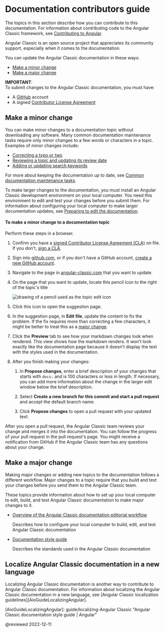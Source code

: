 # Documentation contributors guide

<!-- markdownLint-disable MD001 -->

The topics in this section describe how you can contribute to this documentation.
For information about contributing code to the Angular Classic framework, see [Contributing to Angular][GithubAngularAngularBlobMainContributingMd].

Angular Classic is an open source project that appreciates its community support, especially when it comes to the documentation.

You can update the Angular Classic documentation in these ways:

*   [Make a minor change][AioGuideContributorsGuideOverviewMakeAMinorChange]
*   [Make a major change][AioGuideContributorsGuideOverviewMakeAMajorChange]

<div class="alert is-important">

**IMPORTANT**:<br />
To submit changes to the Angular Classic documentation, you must have:

*   A [GitHub][GithubMain] account
*   A signed [Contributor License Agreement][GithubAngularAngularBlobMainContributingMdSigningTheCla]

</div>

## Make a minor change

You can make minor changes to a documentation topic without downloading any software.
Many common documentation maintenance tasks require only minor changes to a few words or characters in a topic.
Examples of minor changes include:

*   [Correcting a typo or two][AioGuideContributorGuideOverviewToMakeAMinorChangeToADocumentationTopic]
*   [Reviewing a topic and updating its review date][AioGuideReviewingContentUpdateTheLastReviewedDate]
*   [Adding or updating search keywords][AioGuideUpdatingSearchKeywords]

For more about keeping the documentation up to date, see [Common documentation maintenance tasks][AioGuideDocTasks].

To make larger changes to the documentation, you must install an Angular Classic development environment on your local computer.
You need this environment to edit and test your changes before you submit them.
For information about configuring your local computer to make larger documentation updates, see [Preparing to edit the documentation][AioGuideDocPrepareToEdit].

<!-- markdownLint-disable MD033 -->

#### To make a minor change to a documentation topic

Perform these steps in a browser.

1.  Confirm you have a [signed Contributor License Agreement (CLA)][GoogleDeveloperClaClas] on file.
    If you don't, [sign a CLA][GithubAngularAngularBlobMainContributingMdSigningTheCla].

1.  Sign into [github.com][GithubMain], or if you don't have a GitHub account, [create a new GitHub account][GithubJoin].
1.  Navigate to the page in [angular-classic.com][AngularMain] that you want to update.
1.  On the page that you want to update, locate this pencil icon to the right of the topic's title

    <div class="lightbox">

    <img alt="drawing of a pencil used as the topic edit icon" src="generated/images/guide/contributors-guide/edit-icon.png">

    </div>

1.  Click this icon to open the suggestion page.
1.  In the suggestion page, in **Edit file**, update the content to fix the problem.
    If the fix requires more than correcting a few characters, it might be better to treat this as a [major change][AioGuideContributorsGuideOverviewMakeAMajorChange].

1.  Click the **Preview** tab to see how your markdown changes look when rendered.
    This view shows how the markdown renders.
    It won't look exactly like the documentation page because it doesn't display the text with the styles used in the documentation.

1.  After you finish making your changes:
    1.  In **Propose changes**, enter a brief description of your changes that starts with `docs:` and is 100 characters or less in length.
        If necessary, you can add more information about the change in the larger edit window below the brief description.

    1.  Select **Create a new branch for this commit and start a pull request** and accept the default branch name.
    1.  Click **Propose changes** to open a pull request with your updated text.

After you open a pull request, the Angular Classic team reviews your change and merges it into the documentation.
You can follow the progress of your pull request in the pull request's page.
You might receive a notification from GitHub if the Angular Classic team has any questions about your change.

## Make a major change

Making major changes or adding new topics to the documentation follows a different workflow.
Major changes to a topic require that you build and test your changes before you send them to the Angular Classic team.

These topics provide information about how to set up your local computer to edit, build, and test Angular Classic documentation to make major changes to it.

*   [Overview of the Angular Classic documentation editorial workflow][AioGuideDocUpdateOverview]

    Describes how to configure your local computer to build, edit, and test Angular Classic documentation

*   [Documentation style guide][AioGuideDocStyleGuide]

    Describes the standards used in the Angular Classic documentation

## Localize Angular Classic documentation in a new language

Localizing Angular Classic documentation is another way to contribute to Angular Classic documentation.
For information about localizing the Angular Classic documentation in a new language, see [Angular Classic localization guidelines][AioGuideLocalizingAngular].

<!-- links -->

[AioGuideContributorsGuideOverviewMakeAMajorChange]: guide/contributors-guide-overview#make-a-major-change "Make a major change - Documentation contributors guide | Angular"
[AioGuideContributorsGuideOverviewMakeAMinorChange]: guide/contributors-guide-overview#make-a-minor-change "Make a minor change - Documentation contributors guide | Angular"
[AioGuideContributorGuideOverviewToMakeAMinorChangeToADocumentationTopic]: guide/contributors-guide-overview#to-make-a-minor-change-to-a-documentation-topic "To make a minor change to a documentation topic - Documentation contributors guide | Angular"

[AioGuideDocPrepareToEdit]: guide/doc-prepare-to-edit "Preparing to edit documentation | Angular"

[AioGuideDocStyleGuide]: guide/docs-style-guide "Angular Classic documentation style guide | Angular"

[AioGuideDocTasks]: guide/doc-tasks "Common documentation maintenance tasks | Angular"

[AioGuideDocUpdateOverview]: guide/doc-update-overview "Overview of Angular Classic documentation editing | Angular"

[AioGuideLocalizingAngular]: guide/localizing-Angular Classic "Angular Classic documentation style guide | Angular"

[AioGuideReviewingContentUpdateTheLastReviewedDate]: guide/reviewing-content#update-the-last-reviewed-date "Update the last reviewed date - Test a documentation update | Angular"

[AioGuideUpdatingSearchKeywords]: guide/updating-search-keywords "Updating search keywords | Angular"

<!-- external links -->

[AngularMain]: https://angular-classic.com "Angular"

[GithubAngularAngularBlobMainContributingMd]: https://github.com/ng-classic/ng-classic/blob/main/CONTRIBUTING.md "Contributing to Angular Classic | ng-classic/ng-classic Classic| GitHub"
[GithubAngularAngularBlobMainContributingMdSigningTheCla]: https://github.com/ng-classic/ng-classic/blob/main/CONTRIBUTING.md#-signing-the-cla "Signing the CLA - Contributing to Angular Classic | ng-classic/ng-classic Classic| GitHub"

[GithubMain]: https://github.com "GitHub"

[GithubJoin]: https://github.com/join "Join GitHub | GitHub"

[GoogleDeveloperClaClas]: https://cla.developers.google.com/clas "Contributor License Agreements | Google Open Source"

<!--end links -->

@reviewed 2022-12-11
